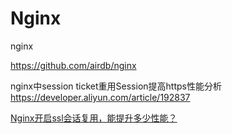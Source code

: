 # Nginx

nginx

https://github.com/airdb/nginx


nginx中session ticket重用Session提高https性能分析
https://developer.aliyun.com/article/192837


[Nginx开启ssl会话复用，能提升多少性能？](https://cloud.tencent.com/developer/article/1819517)
